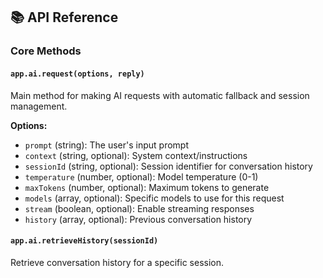 
## 📚 API Reference

### Core Methods

#### `app.ai.request(options, reply)`
Main method for making AI requests with automatic fallback and session management.

**Options:**
- `prompt` (string): The user's input prompt
- `context` (string, optional): System context/instructions
- `sessionId` (string, optional): Session identifier for conversation history
- `temperature` (number, optional): Model temperature (0-1)
- `maxTokens` (number, optional): Maximum tokens to generate
- `models` (array, optional): Specific models to use for this request
- `stream` (boolean, optional): Enable streaming responses
- `history` (array, optional): Previous conversation history

#### `app.ai.retrieveHistory(sessionId)`
Retrieve conversation history for a specific session.
